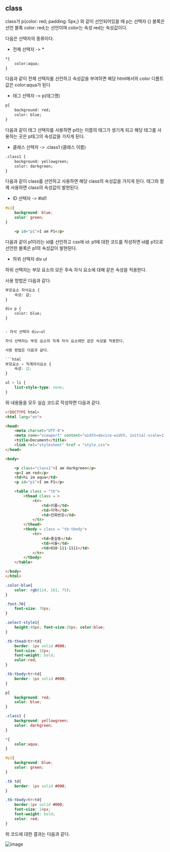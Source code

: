 ## class

class가 p{color: red; padding: 5px;} 와  같이 선언되어있을 때 p는 선택자 {} 블록은 선언 블록 color: red;는 선언이며 color는 속성 red는 속성값이다.

다음은 선택자의 종류이다.

- 전체 선택자 -> * 

```html
*{
    color:aqua;
}
```

다음과 같이 전체 선택자를 선언하고 속성값을 부여하면 해당 html에서의 color 디폴트 값은 color:aqua가 된다

- 태그 선택자 -> p(태그명)

```html
p{
    background: red;
    color: blue;
}
```

다음과 같이 태그 선택자를  사용하면 p라는 이름의 태그가 생기게 되고 해당 태그를 사용하는 곳은 p태그의 속성값을 가지게 된다.

- 클래스 선택자 -> .class1 (클래스 이름)

```html
.class1 {
    background: yellowgreen;
    color: darkgreen;
}
```

다음과 같이 class를 선언하고 사용하면 해당 class의 속성값을 가지게 된다. 태그와 함께 사용하면 class의 속성값이 발현된다.


- ID 선택자 -> #id1

```css
#p1{
    background: blue;
    color: green;
}
```

```html
    <p id="p1">I am P1</p>
```

다음과 같이 p1이라는 id를 선언하고 css에 id: p1에 대한 코드를 작성하면 id를 p1으로 선언한 블록은 p1의 속성값이 발현된다.


- 하위 선택자 div ul

하위 선택자는 부모 요소의 모든 후속 자식 요소에 대해 같은 속성을 적용한다.

사용 방법은 다음과 같다.

```html
부모요소 자식요소 {
    속성: 값;
}

div p {
    color: blue;
}
```

```css

- 자식 선택자 div>ul

자식 선택자는 부모 요소의 직계 자식 요소에만 같은 속성을 적용한다.

사용 방법은 다음과 같다.

```html
부모요소 > 직계자식요소 {
    속성: 값;
}
```

```css
ul > li {
    list-style-type: none;
}
```

위 내용들을 모두 실습 코드로 작성하면 다음과 같다.

```html
<!DOCTYPE html>
<html lang="en">

<head>
    <meta charset="UTF-8">
    <meta name="viewport" content="width=device-width, initial-scale=1.0">
    <title>Document</title>
    <link rel="stylesheet" href = "style.css">
</head>

<body>

    <p class="class1">I am darkgreen</p>
    <p>I am red</p>
    <td>hi im aqua</td>
    <p id="p1">I am P1</p>

    <table class = "tb">
        <thead class = >
            <tr>
                <td>이름</td>
                <td>지역</td>
                <td>전화번호</td>
            </tr>
        </thead>
        <tbody = class = "tb-tbody">
            <tr>
                <td>홍길동</td>
                <td>서울</td>
                <td>010-111-1111</td>
            </tr>
        </tbody>
    </table>

</body>
</html>
```

```css
.color-blue{
    color: rgb(114, 161, 75);
}

.font-70{
    font-size: 70px;
}

.select-style1{
    height:40px; font-size:20px; color:blue;
}

.tb-thead>tr>td{
    border: 1px solid #000;
    font-size: 18px;
    font-weight: bold;
    color:red;
}

.tb-tbody>tr>td{
    border: 1px solid #000;
}

p{
    background: red;
    color: blue;
}

.class1 {
    background: yellowgreen;
    color: darkgreen;
}

*{
    color:aqua;
}

#p1{
    background: blue;
    color: green;
}

.tb td{
    border: 1px solid #000;
}

.tb-tbody>tr>td{
    border:1px solid #000;
    font-size: 14px;
    font-weight: bold;
    color: red;
}
```

위 코드에 대한 결과는 다음과 같다.

![image](https://github.com/Jaeboong/Study/assets/158824294/a473121b-0d53-4533-8739-89691722a857)



